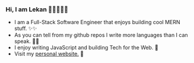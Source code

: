 ### Hi, I am Lekan 🧑🏿‍💻👋🏿

- I am a Full-Stack Software Engineer that enjoys building cool MERN stuff. ✨✨
- As you can tell from my github repos I write more languages than I can speak. 🤝🏿
- I enjoy writing JavaScript and building Tech for the Web. 🏹
- Visit my [personal website.](https://www.olamilekan.tech) 💎

<!--
**Areezy/Areezy** is a ✨ _special_ ✨ repository because its `README.md` (this file) appears on your GitHub profile.

Here are some ideas to get you started:

- 🔭 I’m currently working on ...
- 🌱 I’m currently learning ...
- 👯 I’m looking to collaborate on ...
- 🤔 I’m looking for help with ...
- 💬 Ask me about ...
- 📫 How to reach me: ...
- 😄 Pronouns: ...
- ⚡ Fun fact: ...
-->
